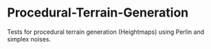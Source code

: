 # Procedural-Terrain-Generation
Tests for procedural terrain generation (Heightmaps) using Perlin and simplex noises.
